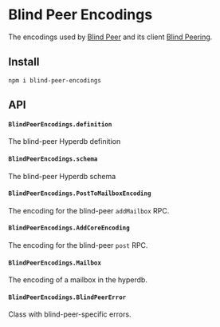 # Blind Peer Encodings

The encodings used by [Blind Peer](https://github.com/holepunchto/blind-peer) and its client [Blind Peering](https://github.com/holepunchto/blind-peering).

## Install

```
npm i blind-peer-encodings
```

## API

#### `BlindPeerEncodings.definition`

The blind-peer Hyperdb definition

#### `BlindPeerEncodings.schema`

The blind-peer Hyperdb schema

#### `BlindPeerEncodings.PostToMailboxEncoding`

The encoding for the blind-peer `addMailbox` RPC.

#### `BlindPeerEncodings.AddCoreEncoding`

The encoding for the blind-peer `post` RPC.

#### `BlindPeerEncodings.Mailbox`

The encoding of a mailbox in the hyperdb.

#### `BlindPeerEncodings.BlindPeerError`

Class with blind-peer-specific errors.
